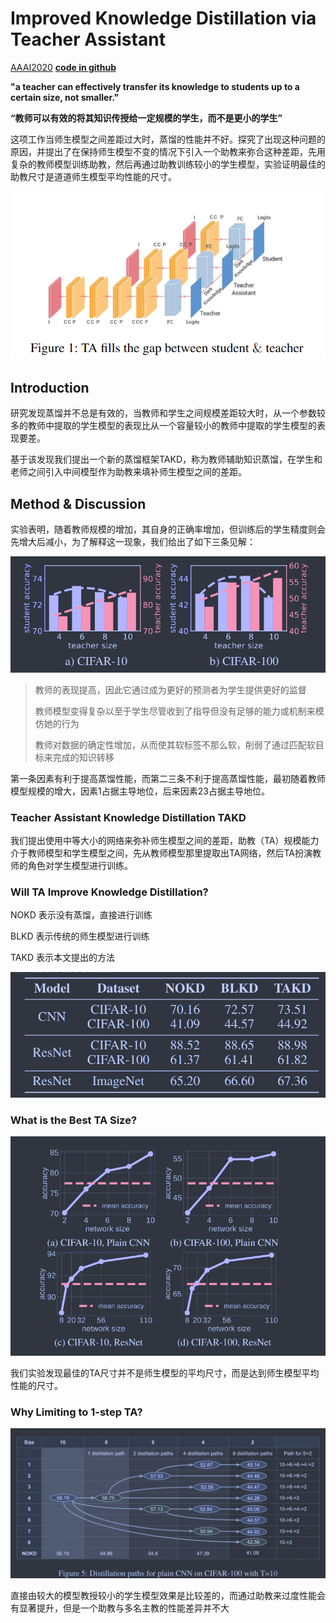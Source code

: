 # Improved Knowledge Distillation via Teacher Assistant

[AAAI2020](https://ojs.aaai.org/index.php/AAAI/article/view/5963)	[**code in github**](https://github.com/imirzadeh/Teacher-Assistant-Knowledge-Distillation)

**"a teacher can effectively transfer its knowledge to students up to a certain size, not smaller."**

**“教师可以有效的将其知识传授给一定规模的学生，而不是更小的学生”**

这项工作当师生模型之间差距过大时，蒸馏的性能并不好。探究了出现这种问题的原因，并提出了在保持师生模型不变的情况下引入一个助教来弥合这种差距，先用复杂的教师模型训练助教，然后再通过助教训练较小的学生模型，实验证明最佳的助教尺寸是道道师生模型平均性能的尺寸。

![image-20240305124246302](./imgs/image-20240305124246302.png)



## Introduction

研究发现蒸馏并不总是有效的，当教师和学生之间规模差距较大时，从一个参数较多的教师中提取的学生模型的表现比从一个容量较小的教师中提取的学生模型的表现要差。

基于该发现我们提出一个新的蒸馏框架TAKD，称为教师辅助知识蒸馏，在学生和老师之间引入中间模型作为助教来填补师生模型之间的差距。



## Method & Discussion

实验表明，随着教师规模的增加，其自身的正确率增加，但训练后的学生精度则会先增大后减小，为了解释这一现象，我们给出了如下三条见解：

![image-20240305153244540](./imgs/image-20240305153244540.png)

> 教师的表现提高，因此它通过成为更好的预测者为学生提供更好的监督
>
> 教师模型变得复杂以至于学生尽管收到了指导但没有足够的能力或机制来模仿她的行为
>
> 教师对数据的确定性增加，从而使其软标签不那么软，削弱了通过匹配软目标来完成的知识转移

第一条因素有利于提高蒸馏性能，而第二三条不利于提高蒸馏性能，最初随着教师模型规模的增大，因素1占据主导地位，后来因素23占据主导地位。



### Teacher Assistant Knowledge Distillation TAKD

我们提出使用中等大小的网络来弥补师生模型之间的差距，助教（TA）规模能力介于教师模型和学生模型之间，先从教师模型那里提取出TA网络，然后TA扮演教师的角色对学生模型进行训练。



### Will TA Improve Knowledge Distillation?

NOKD 表示没有蒸馏，直接进行训练

BLKD 表示传统的师生模型进行训练

TAKD 表示本文提出的方法

![image-20240305154300682](./imgs/image-20240305154300682.png)



### What is the Best TA Size?

![image-20240305154547371](./imgs/image-20240305154547371.png)

我们实验发现最佳的TA尺寸并不是师生模型的平均尺寸，而是达到师生模型平均性能的尺寸。



### Why Limiting to 1-step TA?

![image-20240305154756490](./imgs/image-20240305154756490.png)

直接由较大的模型教授较小的学生模型效果是比较差的，而通过助教来过度性能会有显著提升，但是一个助教与多名主教的性能差异并不大